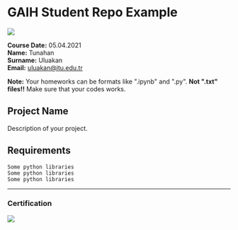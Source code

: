 # GAIH Student Repo Example
![](img/newlogo.png)

**Course Date:** 05.04.2021  
**Name:** Tunahan  
**Surname:** Uluakan  
**Email:** uluakan@itu.edu.tr 

**Note:** Your homeworks can be formats like ".ipynb" and ".py". **Not ".txt" files!!** Make sure that your codes works.  

## Project Name
Description of your project.

## Requirements
```
Some python libraries
Some python libraries
Some python libraries
```
---

### Certification
![](img/TopLearnerCertificate.png)

